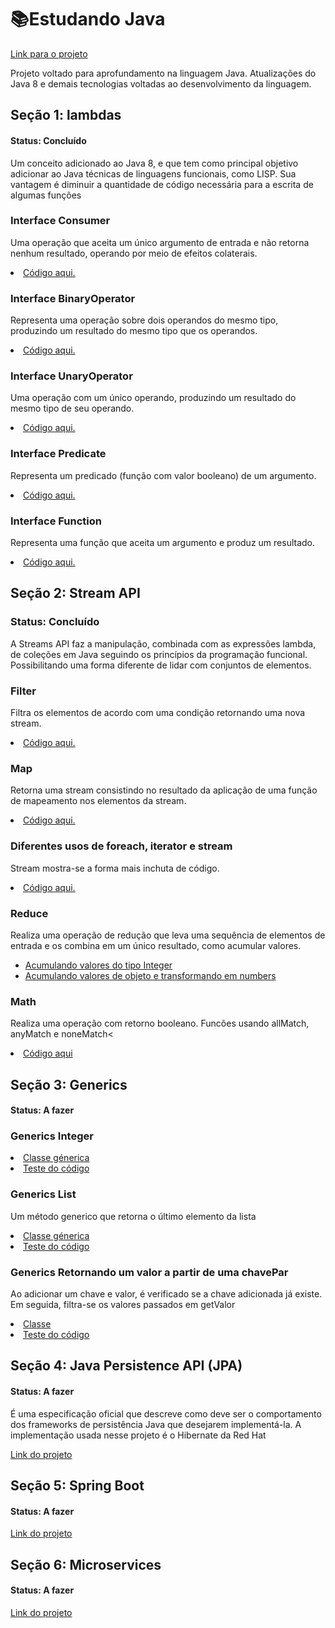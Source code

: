 # 📚Estudando Java
<a href="https://github.com/tiagolopesdev/estudandoJava/tree/master/src">Link para o projeto<a/>
  <p>Projeto voltado para aprofundamento na linguagem Java. Atualizações do Java 8 e demais tecnologias voltadas ao desenvolvimento da linguagem. </p>


<h2>Seção 1: lambdas</h2> 
<h4>Status: Concluído</h4>
<p>Um conceito adicionado ao Java 8, e que tem como principal objetivo adicionar ao Java técnicas de linguagens funcionais, como LISP. Sua 
vantagem é diminuir a quantidade de código necessária para a escrita de algumas funções</p>

<h3>Interface Consumer</h3>
<p>Uma operação que aceita um único argumento de entrada e não retorna nenhum resultado, operando por meio de 
  efeitos colaterais.</p>
<li><a href="https://github.com/tiagolopesdev/estudandoJava/blob/master/src/Lambdas/Consumidor.java">Código 
  aqui.</a></li>

<h3>Interface BinaryOperator</h3>
<p>Representa uma operação sobre dois operandos do mesmo tipo, produzindo um resultado do mesmo tipo que os 
  operandos.</p>
<li><a href="https://github.com/tiagolopesdev/estudandoJava/blob/master/src/Lambdas/OperadorBinario.java">Código 
  aqui.</a></li>

<h3>Interface UnaryOperator</h3>
<p>Uma operação com um único operando, produzindo um resultado do mesmo tipo de seu operando.</p>
<li><a href="https://github.com/tiagolopesdev/estudandoJava/blob/master/src/Lambdas/OperadorUnario.java">Código 
  aqui.</a></li>

<h3>Interface Predicate</h3>
<p>Representa um predicado (função com valor booleano) de um argumento.</p>
<li><a href="https://github.com/tiagolopesdev/estudandoJava/blob/master/src/Lambdas/PredicadoComposicao.java">Código 
  aqui.</a></li>

<h3>Interface Function</h3>
<p>Representa uma função que aceita um argumento e produz um resultado.</p>
<li><a href="https://github.com/tiagolopesdev/estudandoJava/blob/master/src/Lambdas/Funcao.java">Código 
  aqui.</a></li>

<h2>Seção 2: Stream API</h2>
<h3>Status: Concluído</h3>
<p>A Streams API faz a manipulação, combinada com as expressões lambda, de coleções em Java seguindo os princípios da programação funcional. 
Possibilitando uma forma diferente de lidar com conjuntos de elementos.</p>

<h3>Filter</h3>
<p>Filtra os elementos de acordo com uma condição retornando uma nova stream.</p>
<li><a href="https://github.com/tiagolopesdev/estudandoJava/blob/master/src/streams/Filter.java">Código aqui.</a></li>
  
<h3>Map</h3>
<p>Retorna uma stream consistindo no resultado da aplicação de uma função de mapeamento nos elementos da stream.</p>
<li><a href="https://github.com/tiagolopesdev/estudandoJava/blob/master/src/streams/Map.java">Código aqui.</a></li>

<h3>Diferentes usos de foreach, iterator e stream</h3>
<p>Stream mostra-se a forma mais inchuta de código.</p>
<li><a href="https://github.com/tiagolopesdev/estudandoJava/blob/master/src/streams/imprimindoObjetos.java">Código aqui.</a>
</li>

<h3>Reduce</h3>
<p>Realiza uma operação de redução que leva uma sequência de elementos de entrada e os combina em um único resultado, como acumular valores.</p>
<ul>
  <li><a href="https://github.com/tiagolopesdev/estudandoJava/blob/master/src/streams/ReduceOne.java">Acumulando valores do tipo Integer</a></li>
  <li><a href="https://github.com/tiagolopesdev/estudandoJava/blob/master/src/streams/ReduceThree.java">Acumulando valores de objeto e transformando em numbers</a></li>
</ul>

<h3>Math</h3>
<p>Realiza uma operação com retorno booleano. Funcões usando allMatch, anyMatch e noneMatch<</p>
<li><a href="https://github.com/tiagolopesdev/estudandoJava/blob/master/src/streams/Match.java">Código aqui</a></li>

<h2>Seção 3: Generics</h2> 
<h4>Status: A fazer</h4>
<!-- <a href="LinkAqui">Link do projeto</a> -->

<h3>Generics Integer</h3>
<li><a href="https://github.com/tiagolopesdev/estudandoJava/blob/master/src/Generics/Caixa.java">Classe 
  génerica</a></li>
<li><a href="https://github.com/tiagolopesdev/estudandoJava/blob/master/src/Generics/CaixaIntTeste.java">Teste do código</a></li>
  
<h3>Generics List</h3>
<p>Um método generico que retorna o último elemento da lista</p>
<li><a href="https://github.com/tiagolopesdev/estudandoJava/blob/master/src/Generics/ListUtil.java">
  Classe génerica</a></li>
<li><a href="https://github.com/tiagolopesdev/estudandoJava/blob/master/src/Generics/ListUtilTeste.java">
  Teste do código</a></li>

<h3>Generics Retornando um valor a partir de uma chavePar</h3>
<p>Ao adicionar um chave e valor, é verificado se a chave adicionada já existe. Em seguida, filtra-se
  os valores passados em getValor</p>
<li><a href="https://github.com/tiagolopesdev/estudandoJava/blob/master/src/Generics/Pares.java">
  Classe</a></li>
<li><a href="https://github.com/tiagolopesdev/estudandoJava/blob/master/src/Generics/ParesTeste.java">
  Teste do código</a></li>

<h2>Seção 4: Java Persistence API (JPA)</h2> 
<h4>Status: A fazer</h4>
<p>É uma especificação oficial que descreve como deve ser o comportamento dos 
frameworks de persistência Java que desejarem implementá-la. A implementação 
usada nesse projeto é o Hibernate da Red Hat</p>
<a href="LinkAqui">Link do projeto</a>

<h2>Seção 5: Spring Boot</h2> 
<h4>Status: A fazer</h4>
<a href="LinkAqui">Link do projeto</a>

<h2>Seção 6: Microservices</h2> 
<h4>Status: A fazer</h4>
<a href="LinkAqui">Link do projeto</a>



